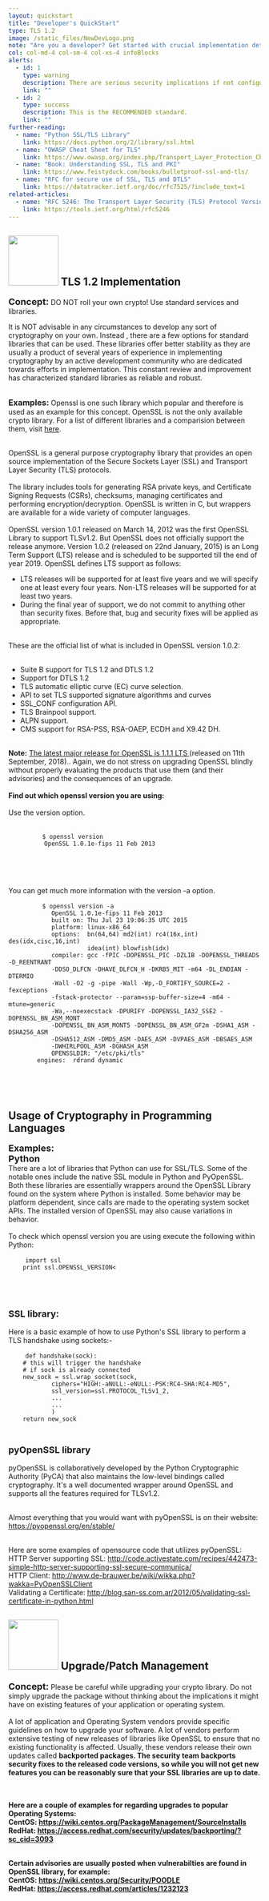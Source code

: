 ```yaml
---
layout: quickstart
title: "Developer's QuickStart"
type: TLS 1.2
image: /static_files/NewDevLogo.png
note: "Are you a developer? Get started with crucial implementation details above."
col: col-md-4 col-sm-4 col-xs-4 infoBlocks
alerts:
  - id: 1
    type: warning
    description: There are serious security implications if not configured properly!
    link: ""
  - id: 2
    type: success
    description: This is the RECOMMENDED standard.
    link: ""
further-reading:
  - name: "Python SSL/TLS Library"
    link: https://docs.python.org/2/library/ssl.html
  - name: "OWASP Cheat Sheet for TLS"
    link: https://www.owasp.org/index.php/Transport_Layer_Protection_Cheat_Sheet
  - name: "Book: Understanding SSL, TLS and PKI"
    link: https://www.feistyduck.com/books/bulletproof-ssl-and-tls/
  - name: "RFC for secure use of SSL, TLS and DTLS"
    link: https://datatracker.ietf.org/doc/rfc7525/?include_text=1
related-articles:
  - name: "RFC 5246: The Transport Layer Security (TLS) Protocol Version 1.2"
    link: https://tools.ietf.org/html/rfc5246
---
```


<p id="nocryptoroll">
  <div class="col-md-12 col-sm-12 col-xs-12">

  <h2> <img src="/static_files/implementation.png " style="width:100px;height:100px;" /> TLS 1.2 Implementation</h2>

  <font size="4"><strong>Concept:</strong></font>  DO NOT roll your own crypto! Use standard services and libraries. <br />

   It is NOT advisable in any circumstances to develop any sort of cryptography on your own. Instead , there are a few options for standard libraries that can be used.
    These libraries offer better stability as they are usually a product of several years of experience in implementing cryptography by an active development community who are
    dedicated towards efforts in implementation. This constant review and improvement has characterized standard libraries as reliable and robust.<br /> <br />


 <font size="3"><strong>Examples:</strong></font>
    Openssl is one such library which popular and therefore is used as an example for this concept.
    OpenSSL is not the only available crypto library. For a list of different libraries and a comparision
    between them, visit <a href="https://en.wikipedia.org/wiki/Comparison_of_cryptography_libraries">here</a>.
    <br /> <br />

   OpenSSL is a general purpose cryptography library that provides an open source implementation of the Secure Sockets Layer (SSL) and Transport Layer Security (TLS) protocols.
    <br /> <br />
    The library includes tools for generating RSA private keys, and Certificate Signing Requests (CSRs), checksums, managing certificates and performing encryption/decryption. OpenSSL is written in C, but wrappers are available for a wide variety of computer languages.
    <br /> <br />
    OpenSSL version 1.0.1 released on March 14, 2012 was the first OpenSSL Library to support TLSv1.2. But OpenSSL does not officially support the release anymore. Version 1.0.2 (released on 22nd January, 2015) is an Long Term Support (LTS) release and is scheduled to be supported till the end of year 2019. OpenSSL defines LTS support as follows:

   <ul>
    <li>LTS releases will be supported for at least five years and we will specify one at least every four years. Non-LTS releases will be supported for at least two years.</li>
    <li>During the final year of support, we do not commit to anything other than security fixes. Before that, bug and security fixes will be applied as appropriate.</li>
    </ul>
 <br />
    These are the official list of what is included in OpenSSL version 1.0.2: <br /> <br />
    <ul>
    <li>Suite B support for TLS 1.2 and DTLS 1.2</li>
    <li>Support for DTLS 1.2</li>
    <li>TLS automatic elliptic curve (EC) curve selection.</li>
    <li>API to set TLS supported signature algorithms and curves</li>
    <li>SSL_CONF configuration API.</li>
    <li>TLS Brainpool support.</li>
    <li>ALPN support.</li>
    <li>CMS support for RSA-PSS, RSA-OAEP, ECDH and X9.42 DH.</li>
    </ul> <br />
    <b> Note:</b> <a href="https://www.openssl.org/blog/blog/2018/09/11/release111/"> The latest major release for OpenSSL is 1.1.1 LTS </a> (released on 11th September, 2018).. Again, we do not stress on upgrading OpenSSL blindly without properly evaluating the products that use them (and their advisories) and the consequences of an upgrade. </b>
    <br /><br />
    <strong>Find out which openssl version you are using:</strong>
    <br /><br />
    Use the version option.
    <br /><br />
    <pre>
        <code>$ openssl version
          OpenSSL 1.0.1e-fips 11 Feb 2013
        </code>
    </pre>
    <br /> <br />
    You can get much more information with the version -a option.
    <pre>
        <code>$ openssl version -a
            OpenSSL 1.0.1e-fips 11 Feb 2013
            built on: Thu Jul 23 19:06:35 UTC 2015
            platform: linux-x86_64
            options:  bn(64,64) md2(int) rc4(16x,int) des(idx,cisc,16,int)
                      idea(int) blowfish(idx)
            compiler: gcc -fPIC -DOPENSSL_PIC -DZLIB -DOPENSSL_THREADS -D_REENTRANT
            -DDSO_DLFCN -DHAVE_DLFCN_H -DKRB5_MIT -m64 -DL_ENDIAN -DTERMIO
            -Wall -O2 -g -pipe -Wall -Wp,-D_FORTIFY_SOURCE=2 -fexceptions
            -fstack-protector --param=ssp-buffer-size=4 -m64 -mtune=generic
            -Wa,--noexecstack -DPURIFY -DOPENSSL_IA32_SSE2 -DOPENSSL_BN_ASM_MONT
            -DOPENSSL_BN_ASM_MONT5 -DOPENSSL_BN_ASM_GF2m -DSHA1_ASM -DSHA256_ASM
            -DSHA512_ASM -DMD5_ASM -DAES_ASM -DVPAES_ASM -DBSAES_ASM
            -DWHIRLPOOL_ASM -DGHASH_ASM
            OPENSSLDIR: "/etc/pki/tls"
        engines:  rdrand dynamic
        </code>
    </pre>
    <br /> 

<p id="usagelibrary">
  <h2>Usage of Cryptography in Programming Languages</h2>
  <font size="4"><strong>Examples:</strong></font> <br />
  <font size="4"><strong>Python </strong> <br /></font>
  There are a lot of libraries that Python can use for SSL/TLS. Some of the notable ones include the native SSL module in Python and PyOpenSSL. Both these libraries are essentially wrappers around the OpenSSL Library found on the system where Python is installed. Some behavior may be platform dependent, since calls are made to the operating system socket APIs. The installed version of OpenSSL may also cause variations in behavior.
  <br /> <br />
  To check which openssl version you are using execute the following within Python:
  <pre>
    <code>import ssl
    print ssl.OPENSSL_VERSION<
    </code>
  </pre>
  <br />

  <font size="4"><strong>SSL library:</strong></font> <br /> <br />
  Here is a basic example of how to use Python's SSL library to perform a TLS handshake using sockets:-

  <pre>
    <code>def handshake(sock):
    # this will trigger the handshake
    # if sock is already connected
    new_sock = ssl.wrap_socket(sock,
            ciphers="HIGH:-aNULL:-eNULL:-PSK:RC4-SHA:RC4-MD5",
            ssl_version=ssl.PROTOCOL_TLSv1_2,
    		...
    		...
            )
    return new_sock
    </code>
  </pre>

  <font size="4"><strong>pyOpenSSL library</strong></font> <br /> <br />
  pyOpenSSL is collaboratively developed by the Python Cryptographic Authority (PyCA) that also maintains the low-level bindings called cryptography. It's a well documented wrapper around OpenSSL and supports all the features required for TLSv1.2. <br /> <br />

  Almost everything that you would want with pyOpenSSL is on their website:  <br />
  <a href="https://pyopenssl.org/en/stable/">https://pyopenssl.org/en/stable/ </a><br /> <br />

  Here are some examples of opensource code that utilizes pyOpenSSL: <br />
  HTTP Server supporting SSL: <a href="http://code.activestate.com/recipes/442473-simple-http-server-supporting-ssl-secure-communica/"> http://code.activestate.com/recipes/442473-simple-http-server-supporting-ssl-secure-communica/ </a> <br />
  HTTP Client: <a href="http://www.de-brauwer.be/wiki/wikka.php?wakka=PyOpenSSLClient">http://www.de-brauwer.be/wiki/wikka.php?wakka=PyOpenSSLClient </a><br />
  Validating a Certificate: <a href="http://blog.san-ss.com.ar/2012/05/validating-ssl-certificate-in-python.html"> http://blog.san-ss.com.ar/2012/05/validating-ssl-certificate-in-python.html </a><br />
</p>


<p id="tls12patch">
  <h2> <img src="/static_files/patch.png " style="width:100px;height:100px;" /> Upgrade/Patch Management </h2>

  <font size="4"><strong>Concept:</strong></font> <span class="red">Please be careful while upgrading your crypto library. Do not simply upgrade the package without thinking about the implications it might have on existing features of your application or operating system. </span> <br />
  <br />
  A lot of application and Operating System vendors provide specific guidelines on how to upgrade your software. A lot of vendors perform extensive testing of new releases of
  libraries like OpenSSL to ensure that no existing functionality is affected. Usually, these vendors release their own updates called <strong>backported packages</u>. The security team
  backports security fixes to the released code versions, so while you will not get new features you can be reasonably sure that your SSL libraries are up to date.

  <br /> <br />
  Here are a couple of examples for regarding upgrades to popular Operating Systems: <br />
  CentOS: <a href="https://wiki.centos.org/PackageManagement/SourceInstalls">https://wiki.centos.org/PackageManagement/SourceInstalls </a><br />
  RedHat: <a href="https://access.redhat.com/security/updates/backporting/?sc_cid=3093"> https://access.redhat.com/security/updates/backporting/?sc_cid=3093 </a><br /> <br />

  Certain advisories are usually posted when vulnerabilties are found in OpenSSL library, for example: <br />
  CentOS: <a href="https://wiki.centos.org/Security/POODLE">https://wiki.centos.org/Security/POODLE </a><br />
  RedHat: <a href="https://access.redhat.com/articles/1232123">https://access.redhat.com/articles/1232123 </a><br /> <br />

